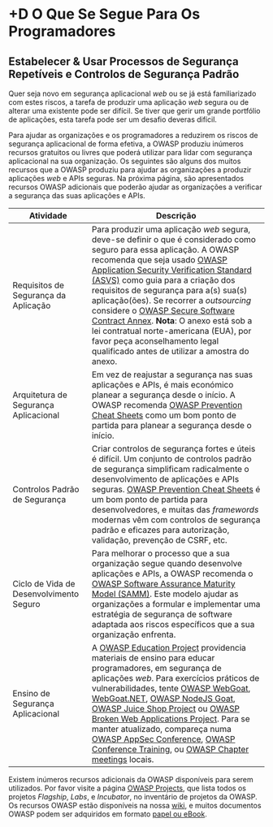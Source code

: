 # +D O Que Se Segue Para Os Programadores

## Estabelecer &amp; Usar Processos de Segurança Repetíveis e Controlos de Segurança Padrão

Quer seja novo em segurança aplicacional *web* ou se já está familiarizado com
estes riscos, a tarefa de produzir uma aplicação *web* segura ou de alterar 
uma existente pode ser difícil. Se tiver que gerir um grande portfólio de
aplicações, esta tarefa pode ser um desafio deveras difícil.

Para ajudar as organizações e os programadores a reduzirem os riscos de
segurança aplicacional de forma efetiva, a OWASP produziu 
inúmeros recursos gratuitos ou livres que poderá utilizar para lidar com 
segurança aplicacional na sua organização. Os seguintes são alguns dos muitos
recursos que a OWASP produziu para ajudar as organizações a produzir aplicações
*web* e APIs seguras. Na próxima página, são apresentados recursos OWASP 
adicionais que poderão ajudar as organizações a verificar a segurança das suas 
aplicações e APIs.

| Atividade | Descrição |
| --- | --- |
| Requisitos de Segurança da Aplicação | Para produzir uma aplicação *web* segura, deve-se definir o que é considerado como seguro para essa aplicação. A OWASP recomenda que seja usado [OWASP Application Security Verification Standard (ASVS)][1] como guia para a criação dos requisitos de segurança para a(s) sua(s) aplicação(ões). Se recorrer a *outsourcing* considere o [OWASP Secure Software Contract Annex][2]. **Nota**: O anexo está sob a lei contratual norte-americana (EUA), por favor peça aconselhamento legal qualificado antes de utilizar a amostra do anexo. |
| Arquitetura de Segurança Aplicacional | Em vez de reajustar a segurança nas suas aplicações e APIs, é mais económico planear a segurança desde o início. A OWASP recomenda [OWASP Prevention Cheat Sheets][3] como um bom ponto de partida para planear a segurança desde o início.|
| Controlos Padrão de Segurança | Criar controlos de segurança fortes e úteis é difícil. Um conjunto de controlos padrão de segurança simplificam radicalmente o desenvolvimento de aplicações e APIs seguras. [OWASP Prevention Cheat Sheets][3] é um bom ponto de partida para desenvolvedores, e muitas das *framewords* modernas vêm com controlos de segurança padrão e eficazes para autorização, validação, prevenção de CSRF, etc. |
| Ciclo de Vida de Desenvolvimento Seguro | Para melhorar o processo que a sua organização segue quando desenvolve aplicações e APIs, a OWASP recomenda o [OWASP Software Assurance Maturity Model (SAMM)][4]. Este modelo ajudar as organizações a formular e implementar uma estratégia de segurança de software adaptada aos riscos específicos que a sua organização enfrenta. |
| Ensino de Segurança Aplicacional | A [OWASP Education Project][5] providencia materiais de ensino para educar programadores, em segurança de aplicações *web*. Para exercícios práticos de vulnerabilidades, tente [OWASP WebGoat][6], [WebGoat.NET][7],  [OWASP NodeJS Goat][8], [OWASP Juice Shop Project][9] ou [OWASP Broken Web Applications Project][10]. Para se manter atualizado, compareça numa [OWASP AppSec Conference][11], [OWASP Conference Training][11], ou [OWASP Chapter meetings][12] locais.|

Existem inúmeros recursos adicionais da OWASP disponíveis para serem utilizados.
Por favor visite a página [OWASP Projects][13], que lista todos os projetos
*Flagship*, *Labs*, e *Incubator*, no inventário de projetos da OWASP.
Os recursos OWASP estão disponíveis na nossa [wiki][14], e muitos documentos 
OWASP podem ser adquiridos em formato [papel ou eBook][15].

[1]: https://www.owasp.org/index.php/ASVS
[2]: https://www.owasp.org/index.php/OWASP_Secure_Software_Contract_Annex
[3]: https://www.owasp.org/index.php/OWASP_Cheat_Sheet_Series
[4]: https://www.owasp.org/index.php/OWASP_SAMM_Project
[5]: https://www.owasp.org/index.php/Category:OWASP_Education_Project
[6]: https://www.owasp.org/index.php/WebGoat
[7]: https://www.owasp.org/index.php/Category:OWASP_WebGoat.NET
[8]: https://www.owasp.org/index.php/OWASP_Node_js_Goat_Project
[9]: https://www.owasp.org/index.php/OWASP_Juice_Shop_Project
[10]: https://www.owasp.org/index.php/OWASP_Broken_Web_Applications_Project
[11]: https://www.owasp.org/index.php/Category:OWASP_AppSec_Conference
[12]: https://www.owasp.org/index.php/Category:OWASP_Chapter
[13]: https://www.owasp.org/index.php/Projects
[14]: https://www.owasp.org/
[15]: https://stores.lulu.com/owasp